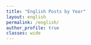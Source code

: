```yaml
---
title: "English Posts by Year"
layout: english
permalink: /english/
author_profile: true
classes: wide
---
```

